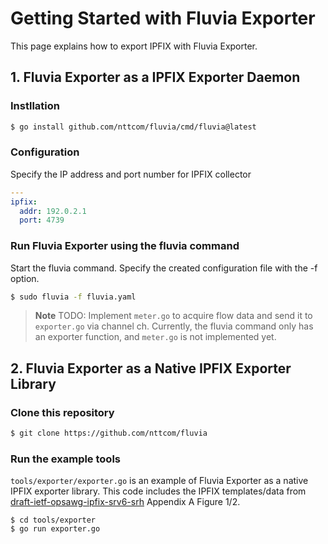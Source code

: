 # Getting Started with Fluvia Exporter

This page explains how to export IPFIX with Fluvia Exporter.

## 1. Fluvia Exporter as a IPFIX Exporter Daemon
### Instllation

```bash
$ go install github.com/nttcom/fluvia/cmd/fluvia@latest
```

### Configuration

Specify the IP address and port number for IPFIX collector

```yaml
---
ipfix:
  addr: 192.0.2.1
  port: 4739
```

### Run Fluvia Exporter using the fluvia command

Start the fluvia command. Specify the created configuration file with the -f option.

```bash
$ sudo fluvia -f fluvia.yaml
```

> **Note**
> TODO: Implement `meter.go` to acquire flow data and send it to `exporter.go` via channel ch.
> Currently, the fluvia command only has an exporter function, and `meter.go` is not implemented yet.


## 2. Fluvia Exporter as a Native IPFIX Exporter Library
### Clone this repository

```bash
$ git clone https://github.com/nttcom/fluvia
```

### Run the example tools

`tools/exporter/exporter.go` is an example of Fluvia Exporter as a native IPFIX exporter library.
This code includes the IPFIX templates/data from [draft-ietf-opsawg-ipfix-srv6-srh](https://datatracker.ietf.org/doc/draft-ietf-opsawg-ipfix-srv6-srh/) Appendix A Figure 1/2.

```
$ cd tools/exporter
$ go run exporter.go
```
